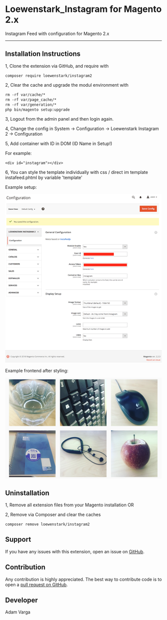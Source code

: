 Loewenstark_Instagram for Magento 2.x
=====================

Instagram Feed with configuration for Magento 2.x

-------------------------------
Installation Instructions
-------------------------
1, Clone the extension via GitHub, and require with 
```
composer require loewenstark/instagram2
```
2, Clear the cache and upgrade the modul environment with
 
 ```
 rm -rf var/cache/*
 rm -rf var/page_cache/*
 rm -rf var/generation/*
 php bin/magento setup:upgrade
 ```
 
3, Logout from the admin panel and then login again.

4, Change the config in System -> Configuration -> Loewenstark Instagram 2 -> Configuration

5, Add container with ID in DOM (ID Name in Setup!)

For example:

```
<div id="instagram"></div>
```

6, You can style the template individually with css / direct im template instafeed.phtml by variable 'template'


Example setup:

![alt text](https://github.com/adamvarga/Loewenstark_Instagram2/blob/master/setup_instagram.png)

Example frontend after styling:

![alt text](https://github.com/adamvarga/Loewenstark_Instagram2/blob/master/instagram_frontend.png)

Uninstallation
--------------
1, Remove all extension files from your Magento installation OR

2, Remove via Composer and clear the caches

```
composer remove loewenstark/instagram2
```

Support
-------
If you have any issues with this extension, open an issue on [GitHub](https://github.com/adamvarga).

Contribution
------------
Any contribution is highly appreciated. The best way to contribute code is to open a [pull request on GitHub](https://help.github.com/articles/using-pull-requests).

Developer
---------
Adam Varga
